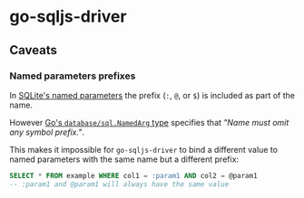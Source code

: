 # go-sqljs-driver

## Caveats

### Named parameters prefixes

In [SQLite's named parameters](https://www.sqlite.org/lang_expr.html#varparam) the prefix (`:`, `@`, or `$`) is included as part of the name.

However [Go's `database/sql.NamedArg` type](https://pkg.go.dev/database/sql#NamedArg) specifies that *"Name must omit any symbol prefix."*.

This makes it impossible for `go-sqljs-driver` to bind a different value to named parameters with the same name but a different prefix:

```sql
SELECT * FROM example WHERE col1 = :param1 AND col2 = @param1
-- :param1 and @param1 will always have the same value
```
